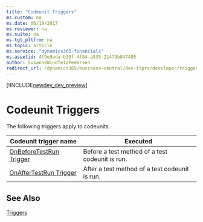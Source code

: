 ```yaml
---
title: "Codeunit Triggers"
ms.custom: na
ms.date: 06/19/2017
ms.reviewer: na
ms.suite: na
ms.tgt_pltfrm: na
ms.topic: article
ms.service: "dynamics365-financials"
ms.assetid: 4f9e9ada-b39f-4f84-a535-21473b847495
author: SusanneWindfeldPedersen
redirect_url: /dynamics365/business-central/dev-itpro/developer/triggers/devenv-triggers
---
```


[!INCLUDE[newdev_dev_preview](../includes/newdev_dev_preview.md)]

# Codeunit Triggers
The following triggers apply to codeunits.  

|Codeunit trigger name|Executed|  
|---------------------------|--------------|  
|[OnBeforeTestRun Trigger](devenv-onbeforetestrun-trigger.md)|Before a test method of a test codeunit is run.|  
|[OnAfterTestRun Trigger](devenv-onaftertestrun-trigger.md)|After a test method of a test codeunit is run.|  

## See Also  
 [Triggers](devenv-triggers.md)  
 <!--
 [Testing the Application](../testing-the-application.md)   
 [How to: Create Test Codeunits and Test Methods](../devenv-how-to-create-test-codeunits-and-test-methods.md) -->
